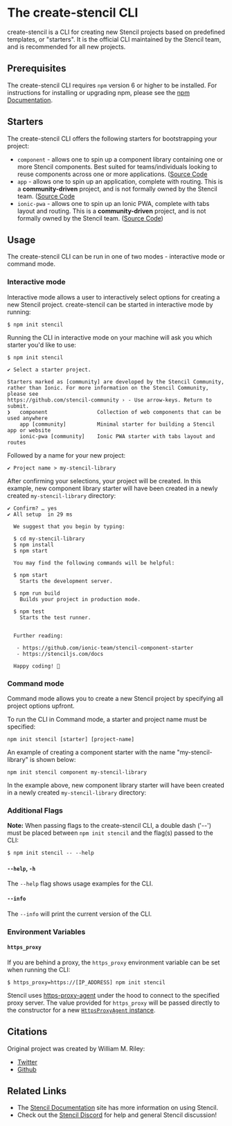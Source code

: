 # The create-stencil CLI

create-stencil is a CLI for creating new Stencil projects based on predefined templates, or "starters".
It is the official CLI maintained by the Stencil team, and is recommended for all new projects.

## Prerequisites

The create-stencil CLI requires `npm` version 6 or higher to be installed.
For instructions for installing or upgrading npm, please see the [npm Documentation](https://docs.npmjs.com/downloading-and-installing-node-js-and-npm). 

## Starters

The create-stencil CLI offers the following starters for bootstrapping your project:

- `component` - allows one to spin up a component library containing one or more Stencil components. Best suited for
teams/individuals looking to reuse components across one or more applications. ([Source Code](https://github.com/ionic-team/stencil-component-starter)
- `app` - allows one to spin up an application, complete with routing. This is a **community-driven** project,
and is not formally owned by the Stencil team. ([Source Code](https://github.com/stencil-community/stencil-ionic-starter)
- `ionic-pwa` - allows one to spin up an Ionic PWA, complete with tabs layout and routing. This is a **community-driven** project,
and is not formally owned by the Stencil team. ([Source Code](https://github.com/stencil-community/stencil-app-starter))

## Usage

The create-stencil CLI can be run in one of two modes - interactive mode or command mode.

### Interactive mode

Interactive mode allows a user to interactively select options for creating a new Stencil project.
create-stencil can be started in interactive mode by running:
```console
$ npm init stencil
```

Running the CLI in interactive mode on your machine will ask you which starter you'd like to use:
```console
$ npm init stencil

✔ Select a starter project.

Starters marked as [community] are developed by the Stencil Community,
rather than Ionic. For more information on the Stencil Community, please see
https://github.com/stencil-community › - Use arrow-keys. Return to submit.
❯   component                Collection of web components that can be used anywhere
    app [community]          Minimal starter for building a Stencil app or website
    ionic-pwa [community]    Ionic PWA starter with tabs layout and routes
```

Followed by a name for your new project:
```console
✔ Project name > my-stencil-library
```

After confirming your selections, your project will be created.
In this example, new component library starter will have been created in a newly created `my-stencil-library` directory:
```console
✔ Confirm? … yes
✔ All setup  in 29 ms

  We suggest that you begin by typing:

  $ cd my-stencil-library
  $ npm install
  $ npm start

  You may find the following commands will be helpful:

  $ npm start
    Starts the development server.

  $ npm run build
    Builds your project in production mode.

  $ npm test
    Starts the test runner.


  Further reading:

   - https://github.com/ionic-team/stencil-component-starter
   - https://stenciljs.com/docs

  Happy coding! 🎈
```

### Command mode

Command mode allows you to create a new Stencil project by specifying all project options upfront.

To run the CLI in Command mode, a starter and project name must be specified:
```
npm init stencil [starter] [project-name]
```

An example of creating a component starter with the name "my-stencil-library" is shown below:
```
npm init stencil component my-stencil-library
```
In the example above, new component library starter will have been created in a newly created `my-stencil-library` directory:

### Additional Flags

**Note:** When passing flags to the create-stencil CLI, a double dash ('--') must be placed between `npm init stencil`
and the flag(s) passed to the CLI:
```console
$ npm init stencil -- --help
```

#### `--help`, `-h`

The `--help` flag shows usage examples for the CLI.

#### `--info`

The `--info` will print the current version of the CLI.

### Environment Variables

#### `https_proxy`

If you are behind a proxy, the `https_proxy` environment variable can be set when running the CLI:
```console
$ https_proxy=https://[IP_ADDRESS] npm init stencil
```

Stencil uses [https-proxy-agent](https://github.com/TooTallNate/proxy-agents/tree/main/packages/https-proxy-agent)
under the hood to connect to the specified proxy server.
The value provided for `https_proxy` will be passed directly to the constructor for a new
[`HttpsProxyAgent` instance](https://github.com/TooTallNate/proxy-agents/tree/main/packages/https-proxy-agent#api).

## Citations

Original project was created by William M. Riley:
* [Twitter](https://twitter.com/splitinfinities)
* [Github](https://github.com/splitinfinities)

## Related Links

* The [Stencil Documentation](https://stenciljs.com/) site has more information on using Stencil.
* Check out the [Stencil Discord](https://chat.stenciljs.com/) for help and general Stencil discussion!
